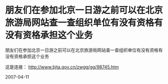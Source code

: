 # 朋友们在参加北京一日游之前可以在北京旅游局网站查一查组织单位有没有资格有没有资格承担这个业务

朋友们在参加北京一日游之前可以在北京旅游局网站查一查组织单位有没有资格有没有资格承担这个业务

这是连接： http://www.bjta.gov.cn/zwgg/gg/98745.htm

2007-04-11